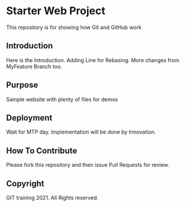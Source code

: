 # Starter Web Project

This repository is for showing how Git and GitHub work

## Introduction 
Here is the Introduction. Adding Line for Rebasing. More changes from MyFeature Branch too.

## Purpose
Sample website with plenty of files for demos

## Deployment 
Wait for MTP day. Implementation will be done by Innovation.

## How To Contribute

Please fork this repository and then issue Pull Requests for review.

## Copyright

GIT training 2021. All Rights reserved.